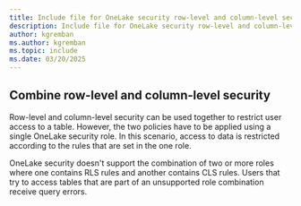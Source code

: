 ```yaml
---
title: Include file for OneLake security row-level and column-level security rules
description: Include file for OneLake security row-level and column-level security rules.
author: kgremban
ms.author: kgremban
ms.topic: include
ms.date: 03/20/2025
---
```


## Combine row-level and column-level security

Row-level and column-level security can be used together to restrict user access to a table. However, the two policies have to be applied using a single OneLake security role. In this scenario, access to data is restricted according to the rules that are set in the one role.

OneLake security doesn't support the combination of two or more roles where one contains RLS rules and another contains CLS rules. Users that try to access tables that are part of an unsupported role combination receive query errors.